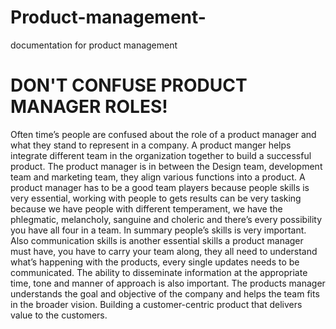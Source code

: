 # Product-management-
documentation for product management

# DON'T CONFUSE PRODUCT MANAGER ROLES!

Often time’s people are confused about the role of a product manager and what they stand to represent in a company. A product manger helps integrate different team in the organization together to build a successful product. The product manager is in between the Design team, development team and marketing team, they align various functions into a product. 
A product manager has to be a good team players because people skills is very essential, working with people to gets results can be very tasking because we have  people with different temperament, we have the phlegmatic, melancholy, sanguine and choleric and there’s every possibility you have all four in a team. In summary people’s skills is very important. 
Also communication skills is another essential skills a product manager must have, you have to carry your team along, they all need to understand what’s happening with the products, every single updates needs to be communicated. The ability to disseminate information at the appropriate time, tone and manner of approach is also important. 
The products manager understands the goal and objective of the company and helps the team fits in the broader vision. Building a customer-centric product that delivers value to the customers. 
